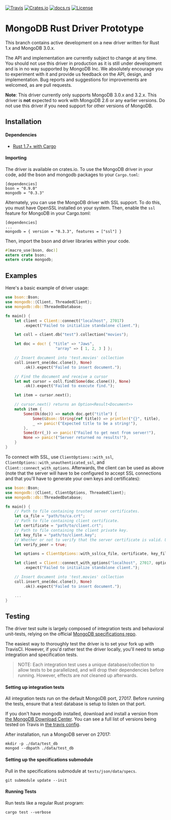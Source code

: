 [![Travis](https://travis-ci.org/mongodb-labs/mongo-rust-driver-prototype.svg)](https://travis-ci.org/mongodb-labs/mongo-rust-driver-prototype) [![Crates.io](https://img.shields.io/crates/v/mongodb.svg)](https://crates.io/crates/mongodb) [![docs.rs](https://docs.rs/mongodb/badge.svg)](https://docs.rs/mongodb) [![License](https://img.shields.io/badge/license-Apache%202.0-blue.svg)](LICENSE)

MongoDB Rust Driver Prototype
=============================

This branch contains active development on a new driver written for Rust 1.x and MongoDB 3.0.x.

The API and implementation are currently subject to change at any time. You should not use this driver in production as it is still under development and is in no way supported by MongoDB Inc. We absolutely encourage you to experiment with it and provide us feedback on the API, design, and implementation. Bug reports and suggestions for improvements are welcomed, as are pull requests.

**Note**: This driver currently only supports MongoDB 3.0.x and 3.2.x. This driver is **not** expected to work with MongoDB 2.6 or any earlier versions. Do not use this driver if you need support for other versions of MongoDB.

Installation
------------

#### Dependencies

-	[Rust 1.7+ with Cargo](http://rust-lang.org)

#### Importing

The driver is available on crates.io. To use the MongoDB driver in your code, add the bson and mongodb packages to your `Cargo.toml`:

```
[dependencies]
bson = "0.9.0"
mongodb = "0.3.3"
```

Alternately, you can use the MongoDB driver with SSL support. To do this, you must have OpenSSL installed on your system. Then, enable the `ssl` feature for MongoDB in your Cargo.toml:

```
[dependencies]
...
mongodb = { version = "0.3.3", features = ["ssl"] }
```

Then, import the bson and driver libraries within your code.

```rust
#[macro_use(bson, doc)]
extern crate bson;
extern crate mongodb;
```

Examples
--------

Here's a basic example of driver usage:

```rust
use bson::Bson;
use mongodb::{Client, ThreadedClient};
use mongodb::db::ThreadedDatabase;

fn main() {
    let client = Client::connect("localhost", 27017)
        .expect("Failed to initialize standalone client.");

    let coll = client.db("test").collection("movies");

    let doc = doc! { "title" => "Jaws",
                      "array" => [ 1, 2, 3 ] };

    // Insert document into 'test.movies' collection
    coll.insert_one(doc.clone(), None)
        .ok().expect("Failed to insert document.");

    // Find the document and receive a cursor
    let mut cursor = coll.find(Some(doc.clone()), None)
        .ok().expect("Failed to execute find.");

    let item = cursor.next();

    // cursor.next() returns an Option<Result<Document>>
    match item {
        Some(Ok(doc)) => match doc.get("title") {
            Some(&Bson::String(ref title)) => println!("{}", title),
            _ => panic!("Expected title to be a string!"),
        },
        Some(Err(_)) => panic!("Failed to get next from server!"),
        None => panic!("Server returned no results!"),
    }
}
```

To connect with SSL, use `ClientOptions::with_ssl`, `ClientOptions::with_unauthenticated_ssl`, and `Client::connect_with_options`. Afterwards, the client can be used as above (note that the server will have to be configured to accept SSL connections and that you'll have to generate your own keys and certificates):

```rust
use bson::Bson;
use mongodb::{Client, ClientOptions, ThreadedClient};
use mongodb::db::ThreadedDatabase;

fn main() {
    // Path to file containing trusted server certificates.
    let ca_file = "path/to/ca.crt";
    // Path to file containing client certificate.
    let certificate = "path/to/client.crt";
    // Path to file containing the client private key.
    let key_file = "path/to/client.key";
    // Whether or not to verify that the server certificate is valid. Unless you're just testing out something locally, this should ALWAYS be true.
    let verify_peer = true;

    let options = ClientOptions::with_ssl(ca_file, certificate, key_file, verify_peer);

    let client = Client::connect_with_options("localhost", 27017, options)
        .expect("Failed to initialize standalone client.");

    // Insert document into 'test.movies' collection
    coll.insert_one(doc.clone(), None)
        .ok().expect("Failed to insert document.");

    ...
}
```

Testing
-------

The driver test suite is largely composed of integration tests and behavioral unit-tests, relying on the official [MongoDB specifications repo](https://github.com/mongodb/specifications). 

The easiest way to thoroughly test the driver is to set your fork up with TravisCI. However, if you'd rather test the driver locally, you'll need to setup integration and specification tests.

> NOTE: Each integration test uses a unique database/collection to allow tests to be parallelized, and will drop their dependencies before running. However, effects are _not_ cleaned up afterwards.

#### Setting up integration tests

All integration tests run on the default MongoDB port, 27017. Before running the tests, ensure that a test database is setup to listen on that port.

If you don't have mongodb installed, download and install a version from [the MongoDB Download Center](https://www.mongodb.com/download-center). You can see a full list of versions being tested on Travis in [the travis config](/.travis.yml).

After installation, run a MongoDB server on 27017:

```
mkdir -p ./data/test_db
mongod --dbpath ./data/test_db
```

#### Setting up the specifications submodule

Pull in the specifications submodule at `tests/json/data/specs`.

```
git submodule update --init
```

#### Running Tests

Run tests like a regular Rust program:

```
cargo test --verbose
```
